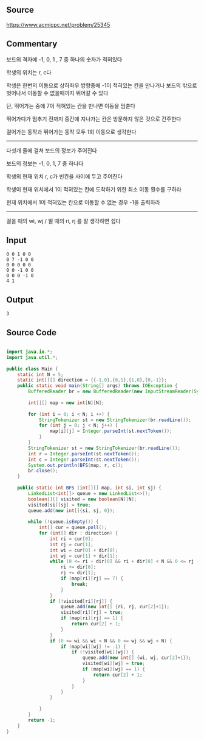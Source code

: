 
## Source

https://www.acmicpc.net/problem/25345  
  
## Commentary
  
보드의 격자에 -1, 0, 1 , 7 중 하나의 숫자가 적혀있다  
  
학생의 위치는 r, c다  
  
학생은 한번의 이동으로 상하좌우 방향중에 -1이 적혀있는 칸을 만나거나 보드의 밖으로 벗어나서 이동할 수 없을때까지 뛰어갈 수 있다  
  
단, 뛰어가는 중에 7이 적혀있는 칸을 만나면 이동을 멈춘다  
  
뛰어가다가 멈추기 전까지 중간에 지나가는 칸은 방문하지 않은 것으로 간주한다  
  
걸어가는 동작과 뛰어가는 동작 모두 1회 이동으로 생각한다  
  
---  
  
다섯개 줄에 걸쳐 보드의 정보가 주어진다  
  
보드의 정보는 -1, 0, 1, 7 중 하나다  
  
학생의 현재 위치 r, c가 빈칸을 사이에 두고 주어진다  
  
학생이 현재 위치에서 1이 적혀있는 칸에 도착하기 위한 최소 이동 횟수를 구하라  
  
현재 위치에서 1이 적혀있는 칸으로 이동할 수 없는 경우 -1을 출력하라  
  
---  
  
걸을 때의 wi, wj / 뛸 때의 ri, rj 를 잘 생각하면 쉽다


## Input

```
0 0 1 0 0  
0 7 -1 0 0  
0 0 0 0 0  
0 0 -1 0 0  
0 0 0 -1 0  
4 1  
```

## Output

```
3
```

## Source Code

```java

import java.io.*;  
import java.util.*;  
  
public class Main {  
    static int N = 5;  
    static int[][] direction = {{-1,0},{0,1},{1,0},{0,-1}};  
    public static void main(String[] args) throws IOException {  
        BufferedReader br = new BufferedReader(new InputStreamReader(System.in));  
  
        int[][] map = new int[N][N];  
  
        for (int i = 0; i < N; i ++) {  
            StringTokenizer st = new StringTokenizer(br.readLine());  
            for (int j = 0; j < N; j++) {  
                map[i][j] = Integer.parseInt(st.nextToken());  
            }  
        }  
        StringTokenizer st = new StringTokenizer(br.readLine());  
        int r = Integer.parseInt(st.nextToken());  
        int c = Integer.parseInt(st.nextToken());  
        System.out.println(BFS(map, r, c));  
        br.close();  
    }  
  
    public static int BFS (int[][] map, int si, int sj) {  
        LinkedList<int[]> queue = new LinkedList<>();  
        boolean[][] visited = new boolean[N][N];  
        visited[si][sj] = true;
        queue.add(new int[]{si, sj, 0});  
  
        while (!queue.isEmpty()) {  
            int[] cur = queue.poll();  
            for (int[] dir : direction) {  
                int ri = cur[0];  
                int rj = cur[1];  
                int wi = cur[0] + dir[0];  
                int wj = cur[1] + dir[1];  
                while (0 <= ri + dir[0] && ri + dir[0] < N && 0 <= rj + dir[1] && rj + dir[1] < N && map[ri + dir[0]][rj + dir[1]] != -1) {  
                    ri += dir[0];  
                    rj += dir[1];  
                    if (map[ri][rj] == 7) {  
                        break;  
                    }  
                }  
                if (!visited[ri][rj]) {  
                    queue.add(new int[] {ri, rj, cur[2]+1});  
                    visited[ri][rj] = true;  
                    if (map[ri][rj] == 1) {  
                        return cur[2] + 1;  
                    }  
                }  
                if (0 <= wi && wi < N && 0 <= wj && wj < N) {  
                    if (map[wi][wj] != -1) {  
                        if (!visited[wi][wj]) {  
                            queue.add(new int[] {wi, wj, cur[2]+1});  
                            visited[wi][wj] = true;  
                            if (map[wi][wj] == 1) {  
                                return cur[2] + 1;  
                            }  
                        }  
                    }  
                }  
  
            }  
        }  
        return -1;  
    }  
}  
```
  